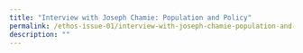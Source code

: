 ```yaml
---
title: "Interview with Joseph Chamie: Population and Policy"
permalink: /ethos-issue-01/interview-with-joseph-chamie-population-and-policy/
description: ""
---
```

